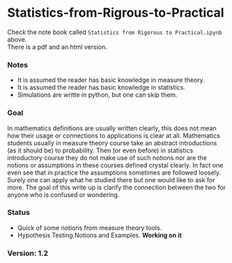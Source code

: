 # Statistics-from-Rigrous-to-Practical

Check the note book called `Statistics from Rigorous to Practical.ipynb` above.  
There is a pdf and an html version.

### Notes
* It is assumed the reader has basic knowledge in measure theory.
* It is assumed the reader has basic knowledge in statistics.
* Simulations are writte in python, but one can skip them.

### Goal
In mathematics definitions are usually written clearly, this does not mean how their usage or connections to applications is clear at all. Mathematics students usually in measure theory course take an abstract introductions (as it should be) to probability. Then (or even before) in statistics introductory course they do not make use of such notions nor are the notions or assumptions in these courses defined crystal clearly. In fact one even see that in practice the assumptions sometimes are followed loosely. Surely one can apply what he studied there but one would like to ask for more. The goal of this write up is clarify the connection between the two for anyone who is confused or wondering.

### Status
* Quick of some notions from measure theory tools.
* Hypothesis Testing Notions and Examples. **Working on it**

### Version: 1.2
